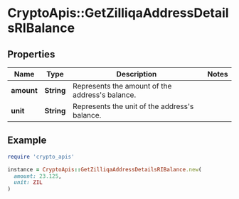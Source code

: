 # CryptoApis::GetZilliqaAddressDetailsRIBalance

## Properties

| Name | Type | Description | Notes |
| ---- | ---- | ----------- | ----- |
| **amount** | **String** | Represents the amount of the address&#39;s balance. |  |
| **unit** | **String** | Represents the unit of the address&#39;s balance. |  |

## Example

```ruby
require 'crypto_apis'

instance = CryptoApis::GetZilliqaAddressDetailsRIBalance.new(
  amount: 23.125,
  unit: ZIL
)
```

